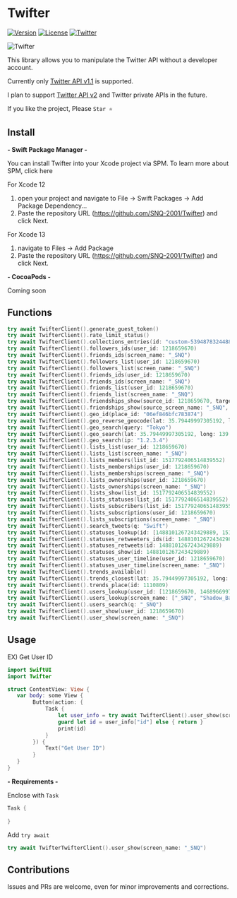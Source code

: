 # Twifter

[![Version](https://img.shields.io/badge/version-1.0.0-blue)](https://github.com/SNQ-2001/Twifter)
[![License](https://img.shields.io/badge/License-MIT-green)](https://github.com/SNQ-2001/Twifter/blob/main/LICENSE)
[![Twitter](https://img.shields.io/twitter/follow/_SNQ?style=social)](https://twitter.com/_SNQ)

![Twifter](https://user-images.githubusercontent.com/84154073/164943193-d0917611-a232-4828-afec-0fa38df435fa.png)

This library allows you to manipulate the Twitter API without a developer account.

Currently only [Twitter API v1.1](https://developer.twitter.com/en/docs/api-reference-index#twitter-api-standard) is supported.

I plan to support [Twitter API v2](https://developer.twitter.com/en/docs/api-reference-index#twitter-api-v2) and Twitter private APIs in the future.


If you like the project, Please `Star ⭐️`

## Install

**- Swift Package Manager -**

You can install Twifter into your Xcode project via SPM. To learn more about SPM, click here

For Xcode 12
   1. open your project and navigate to File → Swift Packages → Add Package Dependency...
   2. Paste the repository URL (https://github.com/SNQ-2001/Twifter) and click Next.
 
For Xcode 13
   1. navigate to Files → Add Package
   2. Paste the repository URL (https://github.com/SNQ-2001/Twifter) and click Next.

**- CocoaPods -**

Coming soon

## Functions
```Swift
try await TwifterClient().generate_guest_token()
try await TwifterClient().rate_limit_status()
try await TwifterClient().collections_entries(id: "custom-539487832448843776")
try await TwifterClient().followers_ids(user_id: 1218659670)
try await TwifterClient().friends_ids(screen_name: "_SNQ")
try await TwifterClient().followers_list(user_id: 1218659670)
try await TwifterClient().followers_list(screen_name: "_SNQ")
try await TwifterClient().friends_ids(user_id: 1218659670)
try await TwifterClient().friends_ids(screen_name: "_SNQ")
try await TwifterClient().friends_list(user_id: 1218659670)
try await TwifterClient().friends_list(screen_name: "_SNQ")
try await TwifterClient().friendships_show(source_id: 1218659670, target_id: 1468966997438640128)
try await TwifterClient().friendships_show(source_screen_name: "_SNQ", target_screen_name: "Shadow_Ban_Bot")
try await TwifterClient().geo_id(place_id: "06ef846bfc783874")
try await TwifterClient().geo_reverse_geocode(lat: 35.79449997305192, long: 139.79078800000002)
try await TwifterClient().geo_search(query: "Tokyo")
try await TwifterClient().geo_search(lat: 35.79449997305192, long: 139.79078800000002)
try await TwifterClient().geo_search(ip: "1.2.3.4")
try await TwifterClient().lists_list(user_id: 1218659670)
try await TwifterClient().lists_list(screen_name: "_SNQ")
try await TwifterClient().lists_members(list_id: 1517792406514839552)
try await TwifterClient().lists_memberships(user_id: 1218659670)
try await TwifterClient().lists_memberships(screen_name: "_SNQ")
try await TwifterClient().lists_ownerships(user_id: 1218659670)
try await TwifterClient().lists_ownerships(screen_name: "_SNQ")
try await TwifterClient().lists_show(list_id: 1517792406514839552)
try await TwifterClient().lists_statuses(list_id: 1517792406514839552)
try await TwifterClient().lists_subscribers(list_id: 1517792406514839552)
try await TwifterClient().lists_subscriptions(user_id: 1218659670)
try await TwifterClient().lists_subscriptions(screen_name: "_SNQ")
try await TwifterClient().search_tweets(q: "Swift")
try await TwifterClient().statuses_lookup(id: [1488101267243429889, 1516619027288043521])
try await TwifterClient().statuses_retweeters_ids(id: 1488101267243429889)
try await TwifterClient().statuses_retweets(id: 1488101267243429889)
try await TwifterClient().statuses_show(id: 1488101267243429889)
try await TwifterClient().statuses_user_timeline(user_id: 1218659670)
try await TwifterClient().statuses_user_timeline(screen_name: "_SNQ")
try await TwifterClient().trends_available()
try await TwifterClient().trends_closest(lat: 35.79449997305192, long: 139.79078800000002)
try await TwifterClient().trends_place(id: 1110809)
try await TwifterClient().users_lookup(user_id: [1218659670, 1468966997438640128])
try await TwifterClient().users_lookup(screen_name: ["_SNQ", "Shadow_Ban_Bot"])
try await TwifterClient().users_search(q: "_SNQ")
try await TwifterClient().user_show(user_id: 1218659670)
try await TwifterClient().user_show(screen_name: "_SNQ")
```

## Usage

EX) Get User ID
```Swift
import SwiftUI
import Twifter

struct ContentView: View {
   var body: some View {
        Button(action: {
            Task {
                let user_info = try await TwifterClient().user_show(screen_name: "_SNQ")
                guard let id = user_info["id"] else { return }
                print(id)
            }
        }) {
            Text("Get User ID")
        }
   }
}
```

**- Requirements -**

Enclose with `Task`

```Swift
Task {
    
}
```

Add `try await`

```Swift
try await TwifterTwifterClient().user_show(screen_name: "_SNQ")
```

## Contributions

Issues and PRs are welcome, even for minor improvements and corrections.
